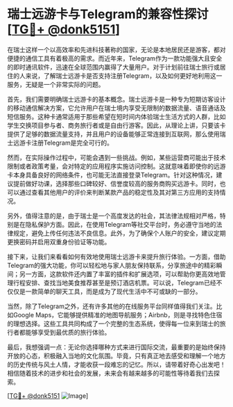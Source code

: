 # 瑞士远游卡与Telegram的兼容性探讨[[TG💪+ @donk5151](https://t.me/s/donk5151)]

在瑞士这样一个以高效率和先进科技著称的国家，无论是本地居民还是游客，都对便捷的通信工具有着极高的需求。而近年来，Telegram作为一款功能强大且安全的即时通讯软件，迅速在全球范围内赢得了大量用户。对于计划前往瑞士旅行或居住的人来说，了解瑞士远游卡是否支持注册Telegram，以及如何更好地利用这一服务，无疑是一个非常实际的问题。

首先，我们需要明确瑞士远游卡的基本概念。瑞士远游卡是一种专为短期访客设计的移动通信解决方案，它允许用户在瑞士境内享受无限制的数据流量、语音通话及短信服务。这种卡通常适用于那些希望在短时间内体验瑞士生活方式的人群，比如学生交换项目参与者、商务旅行者或是自由行游客。因此，从理论上讲，只要该卡提供了足够的数据流量支持，并且用户的设备能够正常连接到互联网，那么使用瑞士远游卡注册Telegram是完全可行的。

然而，在实际操作过程中，可能会遇到一些挑战。例如，某些运营商可能出于技术限制或者政策考量，会对特定的应用程序实施访问控制。这就意味着即使你的远游卡本身具备良好的网络条件，也可能无法直接登录Telegram。针对这种情况，建议提前做好功课，选择那些口碑较好、信誉度较高的服务商购买远游卡。同时，也可以通过查看其他用户的评价来判断某款产品的稳定性及其对第三方应用的支持情况。

另外，值得注意的是，由于瑞士是一个高度发达的社会，其法律法规相对严格，特别是在隐私保护方面。因此，在使用Telegram等社交平台时，务必遵守当地的法律规定，避免上传任何违法不良信息。此外，为了确保个人账户的安全，建议定期更换密码并启用双重身份验证等功能。

接下来，让我们来看看如何有效地使用瑞士远游卡来提升旅行体验。一方面，借助Telegram的强大功能，你可以轻松地与家人朋友保持联系，分享旅途中的精彩瞬间；另一方面，这款软件还内置了丰富的插件和扩展选项，可以帮助你更高效地管理行程安排、查找当地美食推荐甚至是预订酒店机票。可以说，Telegram已经不仅仅是一款简单的聊天工具，而是成为了现代生活中不可或缺的一部分。

当然，除了Telegram之外，还有许多其他的在线服务平台同样值得我们关注。比如Google Maps，它能够提供精准的地图导航服务；Airbnb，则是寻找特色住宿的理想选择。这些工具共同构成了一个完整的生态系统，使得每一位来到瑞士的旅行者都能够享受到最优质的旅行体验。

最后，我想强调一点：无论你选择哪种方式来进行国际交流，最重要的是始终保持开放的心态，积极融入当地的文化氛围。毕竟，只有真正地去感受和理解一个地方的历史传统与风土人情，才能收获一段难忘的记忆。所以，请带着好奇心出发吧！相信随着技术的进步和社会的发展，未来会有越来越多的可能性等待着我们去探索。

[[TG💪+ @donk5151](https://t.me/s/donk5151) ![Image](https://i.postimg.cc/rwNCRYN7/Snipaste-2025-04-30-17-27-05.png)]